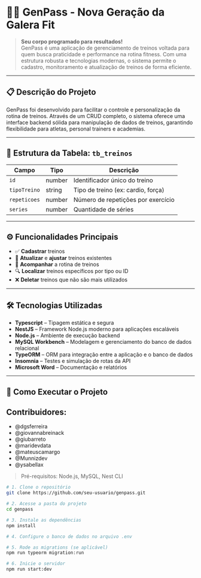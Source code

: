 # 🏋️‍♀️ GenPass - Nova Geração da Galera Fit

> **Seu corpo programado para resultados!**  
GenPass é uma aplicação de gerenciamento de treinos voltada para quem busca praticidade e performance na rotina fitness. Com uma estrutura robusta e tecnologias modernas, o sistema permite o cadastro, monitoramento e atualização de treinos de forma eficiente.

---

## 📋 Descrição do Projeto

GenPass foi desenvolvido para facilitar o controle e personalização da rotina de treinos. Através de um CRUD completo, o sistema oferece uma interface backend sólida para manipulação de dados de treinos, garantindo flexibilidade para atletas, personal trainers e academias.

---

## 🧩 Estrutura da Tabela: `tb_treinos`

| Campo         | Tipo         | Descrição                          |
|---------------|--------------|------------------------------------|
| `id`          | number       | Identificador único do treino      |
| `tipoTreino`  | string       | Tipo de treino (ex: cardio, força) |
| `repeticoes`  | number       | Número de repetições por exercício |
| `series`      | number       | Quantidade de séries               |
 
---

## ⚙️ Funcionalidades Principais

- ✅ **Cadastrar** treinos
- 🔁 **Atualizar** e **ajustar** treinos existentes
- 👀 **Acompanhar** a rotina de treinos
- 🔍 **Localizar** treinos específicos por tipo ou ID
- ❌ **Deletar** treinos que não são mais utilizados

---

## 🛠️ Tecnologias Utilizadas

- **Typescript** – Tipagem estática e segura
- **NestJS** – Framework Node.js moderno para aplicações escaláveis
- **Node.js** – Ambiente de execução backend
- **MySQL Workbench** – Modelagem e gerenciamento do banco de dados relacional
- **TypeORM** – ORM para integração entre a aplicação e o banco de dados
- **Insomnia** – Testes e simulação de rotas da API
- **Microsoft Word** – Documentação e relatórios

---

## 🚀 Como Executar o Projeto

## Contribuidores:
- @dgsferreira
- @giovannabreinack
- @giubarreto
- @maridevdata
- @mateuscamargo
- @Munnizdev
- @ysabellax

> Pré-requisitos: Node.js, MySQL, Nest CLI

```bash
# 1. Clone o repositório
git clone https://github.com/seu-usuario/genpass.git

# 2. Acesse a pasta do projeto
cd genpass

# 3. Instale as dependências
npm install

# 4. Configure o banco de dados no arquivo .env

# 5. Rode as migrations (se aplicável)
npm run typeorm migration:run

# 6. Inicie o servidor
npm run start:dev
